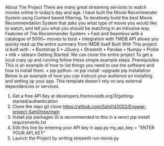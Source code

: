 About The Project
There are many great streaming services to watch movies online in today’s day and age. I have built the Movie Recommender System using Content based filtering. To iteratively build the best Movie Recommendation System that asks you what type of movie you would like to watch, and tell you what you should be watching in an intrusive way.
Features of The Recommender System:
•	Fast and Seamless with a catalogue of 5000+ movies to boot
•	Integration with TMDB API allows you quicky read up the entire summary from IMDB itself
Built With
This project is built with :
•	Bootstrap 5
•	JQuery
•	Streamlit
•	Pandas
•	Numpy
•	Pickle
•	nltk
•	sklearn
Getting Started:
We can clone the entire project To get a local copy up and running follow these simple example steps.
Prerequisites
This is an example of how to list things you need to use the software and how to install them.
•	pip
python -m pip install –upgrade pip
Installation
Below is an example of how you can instruct your audience on installing and setting up your app. This template doesn't rely on any external dependencies or services.
1.	Get a free API Key at developers.themoviedb.org/3/getting-started/authentication
2.	Clone the repo
git clone https://github.com/Sahil142002/Engage-project-Sahil/tree/main
3.	Install pip packages (It is recommended to this in a venv)
pip install requirements.txt
4.	Edit this line by entering your API key in app.py
my_api_key = "ENTER YOUR API_KEY"
5.	Launch the Project by writing
streamlit run movie.py




